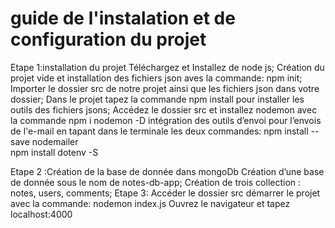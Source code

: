 # guide de l'instalation et de configuration du projet

Etape 1:installation du projet 
Téléchargez et Installez de node js;
Création du projet vide et installation des fichiers json aves la commande: npm init;
Importer le dossier src de notre projet ainsi que les fichiers json dans votre dossier;
 Dans le projet tapez la commande npm install pour installer les outils des fichiers jsons;
 Accédez le dossier src et installez nodemon avec la commande npm i nodemon -D 
intégration des outils d’envoi pour l’envois de l'e-mail en tapant dans le terminale les deux commandes: 
npm install --save nodemailer  
npm install dotenv -S

                                
Etape 2 :Création de la base de donnée dans mongoDb
Création d’une base de donnée sous le nom de notes-db-app;
Création de trois collection : notes, users, comments;
Etape 3: 
Accéder le dossier src  démarrer le projet avec la commande:  nodemon index.js 
Ouvrez le navigateur et tapez localhost:4000


